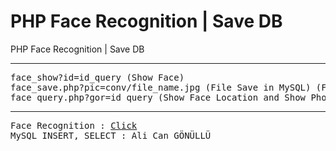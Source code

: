 # PHP Face Recognition | Save DB
PHP Face Recognition | Save DB
<hr></hr>
<pre>
face_show?id=id_query (Show Face)
face_save.php?pic=conv/file_name.jpg (File Save in MySQL) (Firstly Step :) )
face_query.php?gor=id_query (Show Face Location and Show Photo)
</pre>
<hr></hr>
<pre>
Face Recognition : <a href="https://github.com/developersahab/face-recognition">Click</a>
MySQL INSERT, SELECT : Ali Can GÖNÜLLÜ
</pre>
